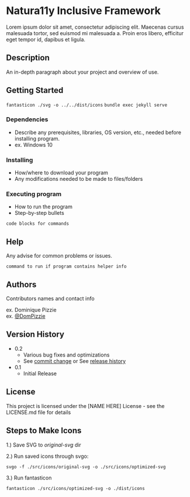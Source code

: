 # Natura11y Inclusive Framework

Lorem ipsum dolor sit amet, consectetur adipiscing elit. Maecenas cursus malesuada tortor, sed euismod mi malesuada a. Proin eros libero, efficitur eget tempor id, dapibus et ligula.

## Description

An in-depth paragraph about your project and overview of use.

## Getting Started

`fantasticon ./svg -o ../../dist/icons`
`bundle exec jekyll serve`

### Dependencies

* Describe any prerequisites, libraries, OS version, etc., needed before installing program.
* ex. Windows 10

### Installing

* How/where to download your program
* Any modifications needed to be made to files/folders

### Executing program

* How to run the program
* Step-by-step bullets
```
code blocks for commands
```

## Help

Any advise for common problems or issues.
```
command to run if program contains helper info
```

## Authors

Contributors names and contact info

ex. Dominique Pizzie  
ex. [@DomPizzie](https://twitter.com/dompizzie)

## Version History

* 0.2
    * Various bug fixes and optimizations
    * See [commit change]() or See [release history]()
* 0.1
    * Initial Release

## License

This project is licensed under the [NAME HERE] License - see the LICENSE.md file for details

## Steps to Make Icons

1.) Save SVG to *original-svg* dir

2.) Run saved icons through svgo:

`svgo -f ./src/icons/original-svg -o ./src/icons/optimized-svg`

3.) Run fantasticon

`fantasticon ./src/icons/optimized-svg -o ./dist/icons`